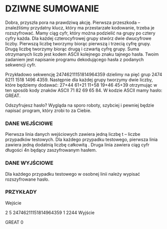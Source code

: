 # DZIWNE SUMOWANIE
Dobra, przyszła pora na prawdziwą akcję. Pierwsza przeszkoda – znaleźliśmy przydatny klucz, który ma przestarzałe kodowanie, trzeba je rozszyfrować. Mamy ciąg cyfr, który można podzielić na grupy po cztery cyfry każda. Dla każdej czterocyfrowej grupy stwórz dwie dwucyfrowe liczby. Pierwszą liczbę tworzymy biorąc pierwszą i trzecią cyfrę grupy. Drugą liczbę tworzymy biorąc drugą i czwartą cyfrę grupy. Suma otrzymanych liczb jest kodem ASCII kolejnego znaku tajnego hasła. Twoim zadaniem jest napisanie programu dekodującego hasła z podanych sekwencji cyfr.

Przykładowo sekwencję 24746211151814964359 dzielimy na pięć grup 2474 6211 1518 1496 4359. Następnie dla każdej grupy tworzymy dwie liczby, które będziemy dodawać: 27+44  61+21  11+58  19+46  45+39 otrzymując w ten sposób kody znaków ASCII 71 82 69 65 84. W kodzie ASCII mamy hasło: GREAT.

Odszyfrujesz hasło? Wygląda na sporo roboty, szybciej i pewniej będzie napisać program, który zrobi to za Ciebie.

### DANE WEJŚCIOWE
Pierwsza linia danych wejściowych zawiera jedną liczbę t – liczbe przypadków testowych. Dla każdego przypadku testowego, pierwsza linia zawiera jedną dodatnią liczbę całkowitą  . Druga linia zawiera ciąg cyfr długości 4n będący zaszyfrowanym hasłem.

### DANE WYJŚCIOWE
Dla każdego przypadku testowego w osobnej linii należy wypisać rozszyfrowane hasło.

### PRZYKŁADY
Wejście

2
5
24746211151814964359
1
2244
Wyjście

GREAT
0